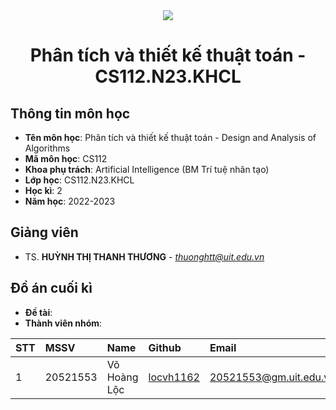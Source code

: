 <!-- UIT Banner -->
<div align="center">
  <a href="https://www.uit.edu.vn/" title="Trường Đại học Công nghệ Thông tin" target="_blank">
    <img src="https://i.imgur.com/WmMnSRt.png">
  </a>
</div>

<h1 align="center">Phân tích và thiết kế thuật toán - CS112.N23.KHCL</h1>

<a name="thongtinmonhoc"></a>
## Thông tin môn học
* **Tên môn học**: Phân tích và thiết kế thuật toán - Design and Analysis of Algorithms
* **Mã môn học**: CS112
* **Khoa phụ trách**: Artificial Intelligence (BM Trí tuệ nhân tạo)
* **Lớp học**: CS112.N23.KHCL
* **Học kì**: 2
* **Năm học**: 2022-2023

<a name="giangvienhuongdan"></a>
## Giảng viên
* TS. **HUỲNH THỊ THANH THƯƠNG** - *thuonghtt@uit.edu.vn*

<a name="doancuoiky"></a>
## Đồ án cuối kì

* **Đề tài**: 
* **Thành viên nhóm**:

| STT | MSSV     | Name           | Github                                    | Email                  |
|:----|:---------|:---------------|:------------------------------------------|:-----------------------|
| 1   | 20521553 | Võ Hoàng Lộc   | [locvh1162](https://github.com/locvh1162) | 20521553@gm.uit.edu.vn |
